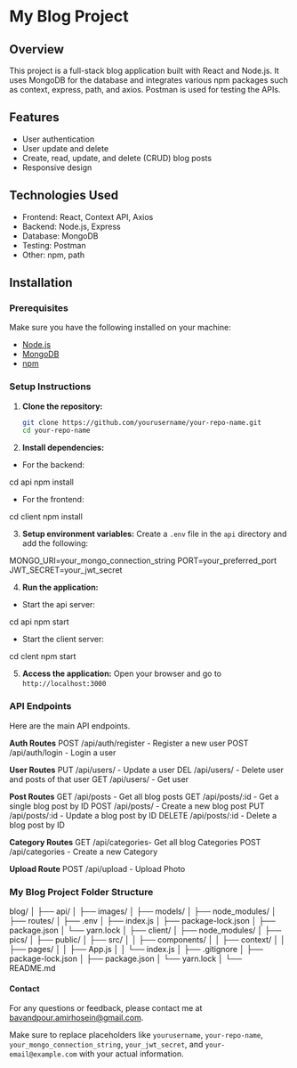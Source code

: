 # My Blog Project

## Overview
This project is a full-stack blog application built with React and Node.js. It uses MongoDB for the database and integrates various npm packages such as context, express, path, and axios. Postman is used for testing the APIs.

## Features
- User authentication 
- User update and delete
- Create, read, update, and delete (CRUD) blog posts
- Responsive design

## Technologies Used
- Frontend: React, Context API, Axios
- Backend: Node.js, Express
- Database: MongoDB
- Testing: Postman
- Other: npm, path

## Installation

### Prerequisites
Make sure you have the following installed on your machine:
- [Node.js](https://nodejs.org/)
- [MongoDB](https://www.mongodb.com/)
- [npm](https://www.npmjs.com/)

### Setup Instructions

1. **Clone the repository:**
   ```sh
   git clone https://github.com/yourusername/your-repo-name.git
   cd your-repo-name

2. **Install dependencies:**

- For the backend:

cd api
npm install

- For the frontend:

cd client
npm install

3. **Setup environment variables:**
Create a `.env` file in the `api` directory and add the following:

MONGO_URI=your_mongo_connection_string
PORT=your_preferred_port
JWT_SECRET=your_jwt_secret

4. **Run the application:**

- Start the api server:

cd api
npm start

- Start the client server:

cd clent
npm start

5. **Access the application:**
Open your browser and go to `http://localhost:3000`

### API Endpoints

Here are the main API endpoints.

**Auth Routes**
POST /api/auth/register - Register a new user
POST /api/auth/login - Login a user

**User Routes**
PUT /api/users/ - Update a user
DEL /api/users/ - Delete user and posts of that user
GET /api/users/ - Get user

**Post Routes**
GET /api/posts - Get all blog posts
GET /api/posts/:id - Get a single blog post by ID
POST /api/posts/ - Create a new blog post
PUT /api/posts/:id - Update a blog post by ID
DELETE /api/posts/:id - Delete a blog post by ID

**Category Routes**
GET /api/categories- Get all blog Categories
POST /api/categories - Create a new Category

**Upload Route**
POST /api/upload - Upload Photo


### My Blog Project Folder Structure 

blog/
│
├── api/
│   ├── images/
│   ├── models/
│   ├── node_modules/
│   ├── routes/
│   ├── .env
│   ├── index.js
│   ├── package-lock.json
│   ├── package.json
│   └── yarn.lock
│
├── client/
│   ├── node_modules/
│   ├── pics/
│   ├── public/
│   ├── src/
│   │   ├── components/
│   │   ├── context/
│   │   ├── pages/
│   │   ├── App.js
│   │   └── index.js
│   ├── .gitignore
│   ├── package-lock.json
│   ├── package.json
│   └── yarn.lock
│
└── README.md

#### Contact
For any questions or feedback, please contact me at bavandpour.amirhosein@gmail.com.


Make sure to replace placeholders like `yourusername`, `your-repo-name`, `your_mongo_connection_string`, `your_jwt_secret`, and `your-email@example.com` with your actual information.

